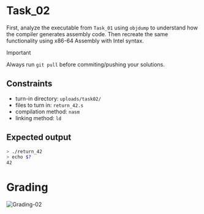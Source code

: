 # Task_02
First, analyze the executable from `Task_01` using `objdump` to understand how the compiler generates assembly code. Then recreate the same functionality using x86-64 Assembly with Intel syntax.

> [!IMPORTANT]
> Always run `git pull` before commiting/pushing your solutions.

## Constraints
- turn-in directory: `uploads/task02/`
- files to turn in: `return_42.s`
- compilation method: `nasm`
- linking method: `ld`

## Expected output
``` bash
> ./return_42
> echo $?
42
```

# Grading
![Grading-02](https://github.com/jikopp/cyber_be_class_02/actions/workflows/grading-02.yml/badge.svg)